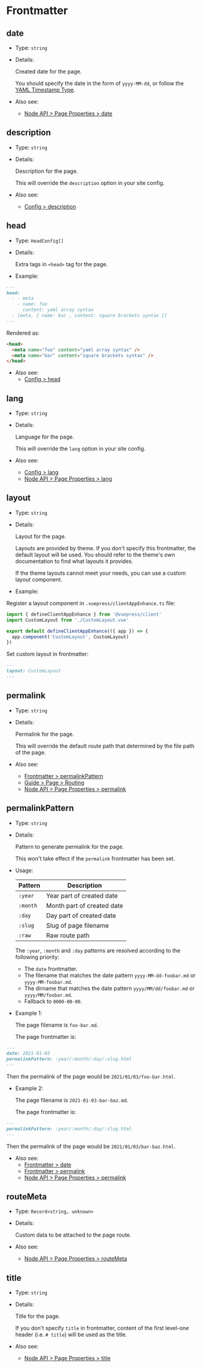 # Frontmatter

## date

- Type: `string`

- Details:

  Created date for the page.

  You should specify the date in the form of `yyyy-MM-dd`, or follow the [YAML Timestamp Type](https://yaml.org/type/timestamp.html).

- Also see:
  - [Node API > Page Properties > date](./node-api.md#date)

## description

- Type: `string`

- Details:

  Description for the page.

  This will override the `description` option in your site config.

- Also see:
  - [Config > description](./config.md#description)

## head

- Type: `HeadConfig[]`

- Details:

  Extra tags in `<head>` tag for the page.

- Example:

```md
---
head:
  - - meta
    - name: foo
      content: yaml array syntax
  - [meta, { name: bar , content: square brackets syntax }]
---
```

  Rendered as:

```html
<head>
  <meta name="foo" content="yaml array syntax" />
  <meta name="bar" content="square brackets syntax" />
</head>
```

- Also see:
  - [Config > head](./config.md#head)

## lang

- Type: `string`

- Details:

  Language for the page.

  This will override the `lang` option in your site config.

- Also see:
  - [Config > lang](./config.md#lang)
  - [Node API > Page Properties > lang](./node-api.md#lang)

## layout

- Type: `string`

- Details:

  Layout for the page.

  Layouts are provided by theme. If you don't specify this frontmatter, the default layout will be used. You should refer to the theme's own documentation to find what layouts it provides.

  If the theme layouts cannot meet your needs, you can use a custom layout component.

- Example:

Register a layout component in `.vuepress/clientAppEnhance.ts` file:

```ts
import { defineClientAppEnhance } from '@vuepress/client'
import CustomLayout from './CustomLayout.vue'

export default defineClientAppEnhance(({ app }) => {
  app.component('CustomLayout', CustomLayout)
})
```

Set custom layout in frontmatter:

```md
---
layout: CustomLayout
---
```

## permalink

- Type: `string`

- Details:

  Permalink for the page.

  This will override the default route path that determined by the file path of the page.

- Also see:
  - [Frontmatter > permalinkPattern](#permalinkpattern)
  - [Guide > Page > Routing](../guide/page.md#routing)
  - [Node API > Page Properties > permalink](./node-api.md#permalink)

## permalinkPattern

- Type: `string`

- Details:

  Pattern to generate permalink for the page.

  This won't take effect if the `permalink` frontmatter has been set.

- Usage:

  |  Pattern  |         Description         |
  |-----------|-----------------------------|
  | `:year`   | Year part of created date   |
  | `:month`  | Month part of created date  |
  | `:day`    | Day part of created date    |
  | `:slug`   | Slug of page filename       |
  | `:raw`    | Raw route path              |

  The `:year`, `:month` and `:day` patterns are resolved according to the following priority:

  - The `date` frontmatter.
  - The filename that matches the date pattern `yyyy-MM-dd-foobar.md` or `yyyy-MM-foobar.md`.
  - The dirname that matches the date pattern `yyyy/MM/dd/foobar.md` or `yyyy/MM/foobar.md`.
  - Fallback to `0000-00-00`.

- Example 1:

  The page filename is `foo-bar.md`.

  The page frontmatter is:

```md
---
date: 2021-01-03
permalinkPattern: :year/:month/:day/:slug.html
---
```

  Then the permalink of the page would be `2021/01/03/foo-bar.html`.

- Example 2:

  The page filename is `2021-01-03-bar-baz.md`.

  The page frontmatter is:

```md
---
permalinkPattern: :year/:month/:day/:slug.html
---
```

  Then the permalink of the page would be `2021/01/03/bar-baz.html`.

- Also see:
  - [Frontmatter > date](#date)
  - [Frontmatter > permalink](#permalink)
  - [Node API > Page Properties > permalink](./node-api.md#permalink)

## routeMeta

- Type: `Record<string, unknown>`

- Details:

  Custom data to be attached to the page route.

- Also see:
  - [Node API > Page Properties > routeMeta](./node-api.md#routeMeta)

## title

- Type: `string`

- Details:

  Title for the page.

  If you don't specify `title` in frontmatter, content of the first level-one header (i.e. `# title`) will be used as the title.

- Also see:
  - [Node API > Page Properties > title](./node-api.md#title)
